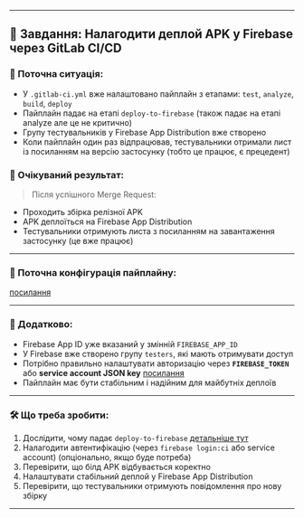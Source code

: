 
---

## 📌 Завдання: Налагодити деплой APK у Firebase через GitLab CI/CD

### 🔧 Поточна ситуація:

* У `.gitlab-ci.yml` вже налаштовано пайплайн з етапами: `test`, `analyze`, `build`, `deploy`
* Пайплайн падає на етапі `deploy-to-firebase` (також падає на етапі analyze але це не критично)
* Групу тестувальників у Firebase App Distribution вже створено
* Коли пайплайн один раз відпрацював, тестувальники отримали лист із посиланням на версію застосунку (тобто це працює, є прецедент)

### 🎯 Очікуваний результат:

> Після успішного Merge Request:

* Проходить збірка релізної APK
* APK деплоїться на Firebase App Distribution
* Тестувальники отримують листа з посиланням на завантаження застосунку (це вже працює)

---

### 🧪 Поточна конфігурація пайплайну:

[посилання](https://gitlab.com/antistresscompanion/antistress-app/-/blob/develop/.gitlab-ci.yml?ref_type=heads)

---

### 📎 Додатково:

* Firebase App ID уже вказаний у змінній `FIREBASE_APP_ID`
* У Firebase вже створено групу `testers`, які мають отримувати доступ
* Потрібно правильно налаштувати авторизацію через **`FIREBASE_TOKEN`** або **service account JSON key** [посилання](https://gitlab.com/antistresscompanion/antistress-app/-/settings/ci_cd#js-cicd-variables-settings)
* Пайплайн має бути стабільним і надійним для майбутніх деплоїв

---

### 🛠 Що треба зробити:

1. Дослідити, чому падає `deploy-to-firebase` [детальніше тут](https://gitlab.com/antistresscompanion/antistress-app/-/jobs/10123759384)
2. Налагодити автентифікацію (через `firebase login:ci` або service account) (опціонально, якщо буде потреба)
3. Перевірити, що білд APK відбувається коректно
4. Налаштувати стабільний деплой у Firebase App Distribution
5. Перевірити, що тестувальники отримують повідомлення про нову збірку

---

